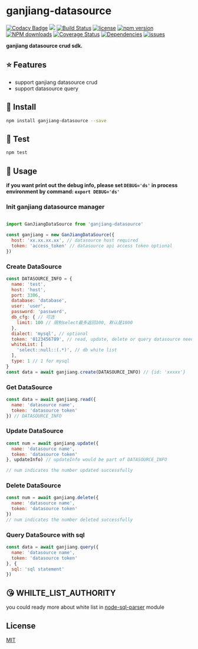# ganjiang-datasource

[![Codacy Badge](https://api.codacy.com/project/badge/Grade/e19d82a2ffec4fc4b613b8cf360bf3a1)](https://app.codacy.com/app/taozhi8833998/ganjiang-datasource?utm_source=github.com&utm_medium=referral&utm_content=taozhi8833998/ganjiang-datasource&utm_campaign=Badge_Grade_Dashboard)
[![](https://img.shields.io/badge/Powered%20by-ganjiang-brightgreen.svg)](https://github.com/taozhi8833998/ganjiang-datasource)
[![Build Status](https://travis-ci.org/taozhi8833998/ganjiang-datasource.svg?branch=master)](https://travis-ci.org/taozhi8833998/ganjiang-datasource)
[![license](https://img.shields.io/badge/license-MIT-blue.svg)](https://github.com/taozhi8833998/ganjiang-datasource/blob/master/LICENSE)
[![npm version](https://badge.fury.io/js/ganjiang-datasource.svg)](https://badge.fury.io/js/ganjiang-datasource)
[![NPM downloads](http://img.shields.io/npm/dm/ganjiang-datasource.svg?style=flat-square)](http://www.npmtrends.com/ganjiang-datasource)
[![Coverage Status](https://img.shields.io/coveralls/github/taozhi8833998/ganjiang-datasource/master.svg)](https://coveralls.io/github/taozhi8833998/ganjiang-datasource?branch=master)
[![Dependencies](https://img.shields.io/david/taozhi8833998/ganjiang-datasource.svg)](https://img.shields.io/david/taozhi8833998/ganjiang-datasource)
[![issues](https://img.shields.io/github/issues/taozhi8833998/ganjiang-datasource.svg)](https://github.com/taozhi8833998/ganjiang-datasource/issues)


**ganjiang datasource crud sdk.**

## :star: Features

- support ganjiang datasource crud
- support datasource query

## :tada: Install

```bash
npm install ganjiang-datasource --save
```

## :ghost: Test

```bash
npm test
```

## :rocket: Usage

**if you want print out the debug info, please set `DEBUG='ds'` in process environment by command: `export DEBUG='ds'`**

### Init ganjiang datasource manager

```javascript

import GanJiangDataSource from 'ganjiang-datasource'

const ganjiang = new GanJiangDataSource({
  host: 'xx.xx.xx.xx', // datasource host required
  token: 'access_token' // datasource api access token optional
})

```

### Create DataSource

```javascript
const DATASOURCE_INFO = {
  name: 'test',
  host: 'host',
  port: 3306,
  database: 'database',
  user: 'user',
  password: 'password',
  db_cfg: { // 可选
    limit: 100 // 限制select最多返回100, 默认是1000
  },
  dialect: 'mysql', // optional
  token: '0123456789', // read, update, delete or query datasource need this token
  whiteList: [
    'select::null::(.*)', // db white list
  ],
  type: 1 // 1 for mysql
}
const data = await ganjiang.create(DATASOURCE_INFO) // {id: 'xxxxx'}
```

### Get DataSource

```javascript
const data = await ganjiang.read({
  name: 'datasource name',
  token: 'datasource token'
}) // DATASOURCE_INFO
```

### Update DataSource

```javascript
const num = await ganjiang.update({
  name: 'datasource name',
  token: 'datasource token'
}, updateInfo) // updateInfo would be part of DATASOURCE_INFO

// num indicates the number updated successfully
```

### Delete DataSource

```javascript
const num = await ganjiang.delete({
  name: 'datasource name',
  token: 'datasource token'
})
// num indicates the number deleted successfully
```

### Query DataSource with sql

```javascript
const data = await ganjiang.query({
  name: 'datasource name',
  token: 'datasource token'
}, {
  sql: 'sql statement'
})
```

## :kissing_heart: WHILTE_LIST_AUTHORITY

you could ready more about white list in [node-sql-parser](https://www.npmjs.com/package/node-sql-parser) module

## License

[MIT](LICENSE)

